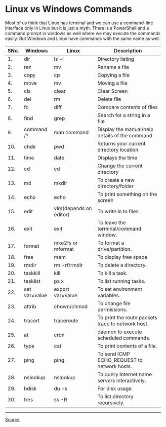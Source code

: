# Linux vs Windows Commands #

Most of us think that Linux has terminal and we can use a command-line interface only in Linux but it is just a myth. There is a PowerShell and a command prompt in windows as well where we may execute the commands easily. But Windows and Linux have commands with the same name as well.

| SNo. | Windows | Linux | Description |
| - | - | - | - |
| 1. | dir | ls -l | Directory listing |
| 2. | ren | mv | Rename a file |
| 3. | copy | cp | Copying a file |
| 4. | move | mv | Moving a file |
| 5. | cls | clear | Clear Screen |
| 6. | del | rm | Delete file |
| 7. | fc | diff | Compare contents of files |
| 8. | find | grep | Search for a string in a file |
| 9. | command /? | man command | Display the manual/help details of the command |
| 10. | chdir | pwd | Returns your current directory location |
| 11. | time | date | Displays the time |
| 12. | cd | cd | Change the current directory |
| 13. | md | mkdir | To create a new directory/folder |
| 14. | echo | echo | To print something on the screen |
| 15. | edit | vim(depends on editor) | To write in to files. |
| 16. | exit | exit | To leave the terminal/command window. |
| 17. | format | mke2fs or mformat | To format a drive/partition. |
| 18. | free | mem | To display free space. |
| 19. | rmdir | rm -rf/rmdir | To delete a directory.|
| 20. | taskkill | kill | To kill a task. |
| 21. | tasklist | ps x | To list running tasks. |
| 22. | set var=value | export var=value | To set environment variables. |
| 23. | attrib | chown/chmod | To change file permissions. |
| 24. | tracert | traceroute | To print the route packets trace to network host. |
| 25. | at | cron | daemon to execute scheduled commands. |
| 26. | type | cat |	To print contents of a file. |
| 27. | ping | ping | To send ICMP ECHO_REQUEST to network hosts. |
| 28. | nslookup | nslookup | To query Internet name servers interactively. |
| 29. | hdisk | du -s | For disk usage. |
| 30. | tres | ss -R | To list directory recursively. |

---

[Source](https://www.geeksforgeeks.org/linux-vs-windows-commands/)